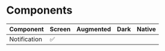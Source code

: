 # Components

| Component    	| Screen 	| Augmented 	| Dark 	| Native 	|
|--------------	|--------	|-----------	|------	|--------	|
| Notification 	| ✅      	|           	|      	|        	|